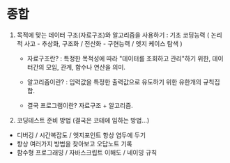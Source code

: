 # 종합

1. 목적에 맞는 데이터 구조(자료구조)와 알고리즘을 사용하기
   : 기초 코딩능력 ( 논리적 사고 - 추상화, 구조화 / 전산화 - 구현능력 / 엣지 케이스 탐색 )

   - 자료구조란? : 특정한 목적성에 따라 "데이터를 조회하고 관리"하기 위한, 데이터간의 모임, 관계, 함수나 연산을 의미.

   - 알고리즘이란? : 입력값을 특정한 출력값으로 유도하기 위한 유한개의 규칙집합.

   - 결국 프로그램이란? 자료구조 + 알고리즘.

2. 코딩테스트 준비 방법 (결국은 코테에 임하는 방법...)

- 디버깅 / 시간복잡도 / 엣지포인트 항상 염두에 두기
- 항상 여러가지 방법을 찾아보고 오답노트 기록
- 함수형 프로그래밍 / 자바스크립트 이해도 / 네이밍 규칙

